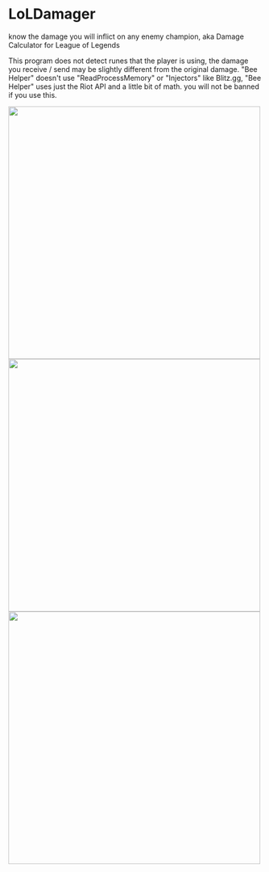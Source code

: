 # LoLDamager
know the damage you will inflict on any enemy champion, aka Damage Calculator for League of Legends

This program does not detect runes that the player is using, the damage you receive / send may be slightly different from the original damage.
"Bee Helper" doesn't use "ReadProcessMemory" or "Injectors" like Blitz.gg, "Bee Helper" uses just the Riot API and a little bit of math. you will not be banned if you use this.

<img src="https://i.imgur.com/w38uMzy.png" width="500">
<img src="https://i.imgur.com/EjwmXin.png" width="500">
<img src="https://i.imgur.com/7ldavLk.png" width="500">

